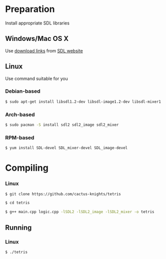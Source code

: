 #  Preparation
Install appropriate SDL libraries

## Windows/Mac OS X
Use [download links](https://www.libsdl.org/download-2.0.php) from [SDL website](https://www.libsdl.org)

## Linux
Use command suitable for you

### Debian-based
```bash
$ sudo apt-get install libsdl1.2-dev libsdl-image1.2-dev libsdl-mixer1.2-dev
```
### Arch-based
```bash
$ sudo pacman -S install sdl2 sdl2_image sdl2_mixer
```

### RPM-based
```bash
$ yum install SDL-devel SDL_mixer-devel SDL_image-devel
```

# Compiling

### Linux
```bash
$ git clone https://github.com/cactus-knights/tetris

$ cd tetris

$ g++ main.cpp logic.cpp -lSDL2 -lSDL2_image -lSDL2_mixer -o tetris
```

## Running

### Linux
```bash
$ ./tetris
```

